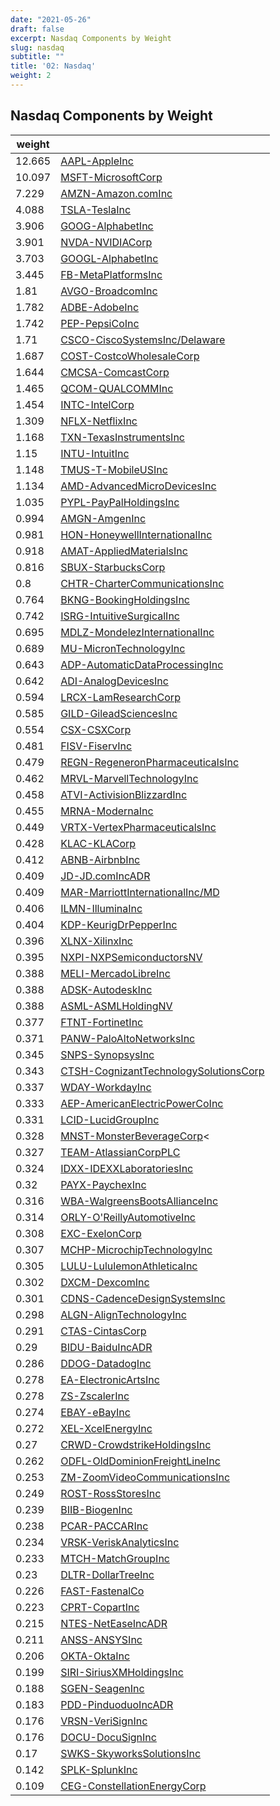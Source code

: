 ```yaml
---
date: "2021-05-26"
draft: false
excerpt: Nasdaq Components by Weight
slug: nasdaq
subtitle: ""
title: '02: Nasdaq'
weight: 2
---
```

## Nasdaq Components by Weight
| weight  |                                                                         |
|------|-------------------------------------------------------------------------|
|12.665   |[AAPL-AppleInc](https://www.nasdaq.com/market-activity/stocks/AAPL) |
|10.097   |[MSFT-MicrosoftCorp](https://www.nasdaq.com/market-activity/stocks/MSFT)|
|7.229|   [AMZN-Amazon.comInc](https://www.nasdaq.com/market-activity/stocks/AMZN)|
|4.088|   [TSLA-TeslaInc](https://www.nasdaq.com/market-activity/stocks/TSLA)|
|3.906|   [GOOG-AlphabetInc](https://www.nasdaq.com/market-activity/stocks/GOOG)|
|3.901|   [NVDA-NVIDIACorp](https://www.nasdaq.com/market-activity/stocks/NVDA)|
|3.703|   [GOOGL-AlphabetInc](https://www.nasdaq.com/market-activity/stocks/GOOGL)|
|3.445|   [FB-MetaPlatformsInc](https://www.nasdaq.com/market-activity/stocks/FB)|
|1.81|[AVGO-BroadcomInc](https://www.nasdaq.com/market-activity/stocks/AVGO)|
|1.782|[ADBE-AdobeInc](https://www.nasdaq.com/market-activity/stocks/ADBE)|
|1.742|[PEP-PepsiCoInc](https://www.nasdaq.com/market-activity/stocks/PEP)|
|1.71|[CSCO-CiscoSystemsInc/Delaware](https://www.nasdaq.com/market-activity/stocks/CSCO)|
|1.687|[COST-CostcoWholesaleCorp](https://www.nasdaq.com/market-activity/stocks/COST)|
|1.644|[CMCSA-ComcastCorp](https://www.nasdaq.com/market-activity/stocks/CMCSA)|
|1.465|[QCOM-QUALCOMMInc](https://www.nasdaq.com/market-activity/stocks/QCOM)|
|1.454|[INTC-IntelCorp](https://www.nasdaq.com/market-activity/stocks/INTC)|
|1.309|[NFLX-NetflixInc](https://www.nasdaq.com/market-activity/stocks/NFLX)|
|1.168|[TXN-TexasInstrumentsInc](https://www.nasdaq.com/market-activity/stocks/TXN)|
|1.15|[INTU-IntuitInc](https://www.nasdaq.com/market-activity/stocks/INTU)|
|1.148|[TMUS-T-MobileUSInc](https://www.nasdaq.com/market-activity/stocks/TMUS)|
|1.134|[AMD-AdvancedMicroDevicesInc](https://www.nasdaq.com/market-activity/stocks/AMD)|
|1.035|[PYPL-PayPalHoldingsInc](https://www.nasdaq.com/market-activity/stocks/PYPL)|
|0.994|[AMGN-AmgenInc](https://www.nasdaq.com/market-activity/stocks/AMGN)|
|0.981|[HON-HoneywellInternationalInc](https://www.nasdaq.com/market-activity/stocks/HON)|
|0.918|[AMAT-AppliedMaterialsInc](https://www.nasdaq.com/market-activity/stocks/AMAT)|
|0.816|[SBUX-StarbucksCorp](https://www.nasdaq.com/market-activity/stocks/SBUX)|
|0.8|[CHTR-CharterCommunicationsInc](https://www.nasdaq.com/market-activity/stocks/CHTR)|
|0.764|[BKNG-BookingHoldingsInc](https://www.nasdaq.com/market-activity/stocks/BKNG)|
|0.742|[ISRG-IntuitiveSurgicalInc](https://www.nasdaq.com/market-activity/stocks/ISRG)|
|0.695|[MDLZ-MondelezInternationalInc](https://www.nasdaq.com/market-activity/stocks/MDLZ)|
|0.689|[MU-MicronTechnologyInc](https://www.nasdaq.com/market-activity/stocks/MU)|
|0.643|[ADP-AutomaticDataProcessingInc](https://www.nasdaq.com/market-activity/stocks/ADP)|
|0.642|[ADI-AnalogDevicesInc](https://www.nasdaq.com/market-activity/stocks/ADI)|
|0.594|[LRCX-LamResearchCorp](https://www.nasdaq.com/market-activity/stocks/LRCX)|
|0.585|[GILD-GileadSciencesInc](https://www.nasdaq.com/market-activity/stocks/GILD)|
|0.554|[CSX-CSXCorp](https://www.nasdaq.com/market-activity/stocks/CSX)|
|0.481|[FISV-FiservInc](https://www.nasdaq.com/market-activity/stocks/FISV)|
|0.479|[REGN-RegeneronPharmaceuticalsInc](https://www.nasdaq.com/market-activity/stocks/REGN)|
|0.462|[MRVL-MarvellTechnologyInc](https://www.nasdaq.com/market-activity/stocks/MRVL)|
|0.458|[ATVI-ActivisionBlizzardInc](https://www.nasdaq.com/market-activity/stocks/ATVI)|
|0.455|[MRNA-ModernaInc](https://www.nasdaq.com/market-activity/stocks/MRNA)|
|0.449|[VRTX-VertexPharmaceuticalsInc](https://www.nasdaq.com/market-activity/stocks/VRTX)|
|0.428|[KLAC-KLACorp](https://www.nasdaq.com/market-activity/stocks/KLAC)|
|0.412|[ABNB-AirbnbInc](https://www.nasdaq.com/market-activity/stocks/ABNB)|
|0.409|[JD-JD.comIncADR](https://www.nasdaq.com/market-activity/stocks/JD)|
|0.409|[MAR-MarriottInternationalInc/MD](https://www.nasdaq.com/market-activity/stocks/MAR)|
|0.406|[ILMN-IlluminaInc](https://www.nasdaq.com/market-activity/stocks/ILMN)|
|0.404|[KDP-KeurigDrPepperInc](https://www.nasdaq.com/market-activity/stocks/KDP)|
|0.396|[XLNX-XilinxInc](https://www.nasdaq.com/market-activity/stocks/XLNX)|
|0.395|[NXPI-NXPSemiconductorsNV](https://www.nasdaq.com/market-activity/stocks/NXPI)|
|0.388|[MELI-MercadoLibreInc](https://www.nasdaq.com/market-activity/stocks/MELI)|
|0.388|[ADSK-AutodeskInc](https://www.nasdaq.com/market-activity/stocks/ADSK)|
|0.388|[ASML-ASMLHoldingNV](https://www.nasdaq.com/market-activity/stocks/ASML)|
|0.377|[FTNT-FortinetInc](https://www.nasdaq.com/market-activity/stocks/FTNT)|
|0.371|[PANW-PaloAltoNetworksInc](https://www.nasdaq.com/market-activity/stocks/PANW)|
|0.345|[SNPS-SynopsysInc](https://www.nasdaq.com/market-activity/stocks/SNPS)|
|0.343|[CTSH-CognizantTechnologySolutionsCorp](https://www.nasdaq.com/market-activity/stocks/CTSH)|
|0.337|[WDAY-WorkdayInc](https://www.nasdaq.com/market-activity/stocks/WDAY)|
|0.333|[AEP-AmericanElectricPowerCoInc](https://www.nasdaq.com/market-activity/stocks/AEP)|
|0.331|[LCID-LucidGroupInc](https://www.nasdaq.com/market-activity/stocks/LCID)|
|0.328|[MNST-MonsterBeverageCorp](https://www.nasdaq.com/market-activity/stocks/MNST)<|
|0.327|[TEAM-AtlassianCorpPLC](https://www.nasdaq.com/market-activity/stocks/TEAM)|
|0.324|[IDXX-IDEXXLaboratoriesInc](https://www.nasdaq.com/market-activity/stocks/IDXX)|
|0.32|[PAYX-PaychexInc](https://www.nasdaq.com/market-activity/stocks/PAYX)|
|0.316|[WBA-WalgreensBootsAllianceInc](https://www.nasdaq.com/market-activity/stocks/WBA)|
|0.314|[ORLY-O'ReillyAutomotiveInc](https://www.nasdaq.com/market-activity/stocks/ORLY)|
|0.308|[EXC-ExelonCorp](https://www.nasdaq.com/market-activity/stocks/EXC)|
|0.307|[MCHP-MicrochipTechnologyInc](https://www.nasdaq.com/market-activity/stocks/MCHP)|
|0.305|[LULU-LululemonAthleticaInc](https://www.nasdaq.com/market-activity/stocks/LULU)|
|0.302|[DXCM-DexcomInc](https://www.nasdaq.com/market-activity/stocks/DXCM)|
|0.301|[CDNS-CadenceDesignSystemsInc](https://www.nasdaq.com/market-activity/stocks/CDNS)|
|0.298|[ALGN-AlignTechnologyInc](https://www.nasdaq.com/market-activity/stocks/ALGN)|
|0.291|[CTAS-CintasCorp](https://www.nasdaq.com/market-activity/stocks/CTAS)|
|0.29|[BIDU-BaiduIncADR](https://www.nasdaq.com/market-activity/stocks/BIDU)|
|0.286|[DDOG-DatadogInc](https://www.nasdaq.com/market-activity/stocks/DDOG)|
|0.278|[EA-ElectronicArtsInc](https://www.nasdaq.com/market-activity/stocks/EA)|
|0.278|[ZS-ZscalerInc](https://www.nasdaq.com/market-activity/stocks/ZS)|
|0.274|[EBAY-eBayInc](https://www.nasdaq.com/market-activity/stocks/EBAY)|
|0.272|[XEL-XcelEnergyInc](https://www.nasdaq.com/market-activity/stocks/XEL)|
|0.27|[CRWD-CrowdstrikeHoldingsInc](https://www.nasdaq.com/market-activity/stocks/CRWD)|
|0.262|[ODFL-OldDominionFreightLineInc](https://www.nasdaq.com/market-activity/stocks/ODFL)|
|0.253|[ZM-ZoomVideoCommunicationsInc](https://www.nasdaq.com/market-activity/stocks/ZM)|
|0.249|[ROST-RossStoresInc](https://www.nasdaq.com/market-activity/stocks/ROST)|
|0.239|[BIIB-BiogenInc](https://www.nasdaq.com/market-activity/stocks/BIIB)|
|0.238|[PCAR-PACCARInc](https://www.nasdaq.com/market-activity/stocks/PCAR)|
|0.234|[VRSK-VeriskAnalyticsInc](https://www.nasdaq.com/market-activity/stocks/VRSK)|
|0.233|[MTCH-MatchGroupInc](https://www.nasdaq.com/market-activity/stocks/MTCH)|
|0.23|[DLTR-DollarTreeInc](https://www.nasdaq.com/market-activity/stocks/DLTR)|
|0.226|[FAST-FastenalCo](https://www.nasdaq.com/market-activity/stocks/FAST)|
|0.223|[CPRT-CopartInc](https://www.nasdaq.com/market-activity/stocks/CPRT)|
|0.215|[NTES-NetEaseIncADR](https://www.nasdaq.com/market-activity/stocks/NTES)|
|0.211|[ANSS-ANSYSInc](https://www.nasdaq.com/market-activity/stocks/ANSS)|
|0.206|[OKTA-OktaInc](https://www.nasdaq.com/market-activity/stocks/OKTA)|
|0.199|[SIRI-SiriusXMHoldingsInc](https://www.nasdaq.com/market-activity/stocks/SIRI)|
|0.188|[SGEN-SeagenInc](https://www.nasdaq.com/market-activity/stocks/SGEN)|
|0.183|[PDD-PinduoduoIncADR](https://www.nasdaq.com/market-activity/stocks/PDD)|
|0.176|[VRSN-VeriSignInc](https://www.nasdaq.com/market-activity/stocks/VRSN)|
|0.176|[DOCU-DocuSignInc](https://www.nasdaq.com/market-activity/stocks/DOCU)|
|0.17|[SWKS-SkyworksSolutionsInc](https://www.nasdaq.com/market-activity/stocks/SWKS)|
|0.142|[SPLK-SplunkInc](https://www.nasdaq.com/market-activity/stocks/SPLK)|
|0.109|[CEG-ConstellationEnergyCorp](https://www.nasdaq.com/market-activity/stocks/CEG)|
